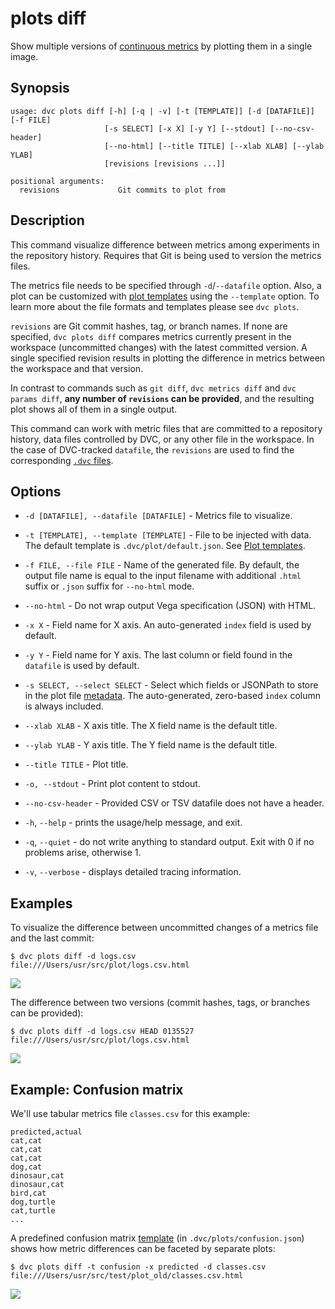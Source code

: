 # plots diff

Show multiple versions of [continuous metrics](/doc/command-reference/plots) by
plotting them in a single image.

## Synopsis

```usage
usage: dvc plots diff [-h] [-q | -v] [-t [TEMPLATE]] [-d [DATAFILE]] [-f FILE]
                     [-s SELECT] [-x X] [-y Y] [--stdout] [--no-csv-header]
                     [--no-html] [--title TITLE] [--xlab XLAB] [--ylab YLAB]
                     [revisions [revisions ...]]

positional arguments:
  revisions             Git commits to plot from
```

## Description

This command visualize difference between metrics among experiments in the
repository history. Requires that Git is being used to version the metrics
files.

The metrics file needs to be specified through `-d`/`--datafile` option. Also, a
plot can be customized with
[plot templates](/doc/command-reference/plots#plot-templates) using the
`--template` option. To learn more about the file formats and templates please
see `dvc plots`.

`revisions` are Git commit hashes, tag, or branch names. If none are specified,
`dvc plots diff` compares metrics currently present in the
<abbr>workspace</abbr> (uncommitted changes) with the latest committed version.
A single specified revision results in plotting the difference in metrics
between the workspace and that version.

In contrast to commands such as `git diff`, `dvc metrics diff` and
`dvc params diff`, **any number of `revisions` can be provided**, and the
resulting plot shows all of them in a single output.

This command can work with metric files that are committed to a repository
history, data files controlled by DVC, or any other file in the workspace. In
the case of DVC-tracked `datafile`, the `revisions` are used to find the
corresponding [`.dvc` files](/doc/user-guide/dvc-file-format).

## Options

- `-d [DATAFILE], --datafile [DATAFILE]` - Metrics file to visualize.

- `-t [TEMPLATE], --template [TEMPLATE]` - File to be injected with data. The
  default template is `.dvc/plot/default.json`. See
  [Plot templates](/doc/command-reference/plots#plot-templates).

- `-f FILE, --file FILE` - Name of the generated file. By default, the output
  file name is equal to the input filename with additional `.html` suffix or
  `.json` suffix for `--no-html` mode.

- `--no-html` - Do not wrap output Vega specification (JSON) with HTML.

- `-x X` - Field name for X axis. An auto-generated `index` field is used by
  default.

- `-y Y` - Field name for Y axis. The last column or field found in the
  `datafile` is used by default.

- `-s SELECT, --select SELECT` - Select which fields or JSONPath to store in the
  plot file [metadata](https://vega.github.io/vega/docs/data/). The
  auto-generated, zero-based `index` column is always included.

- `--xlab XLAB` - X axis title. The X field name is the default title.

- `--ylab YLAB` - Y axis title. The Y field name is the default title.

- `--title TITLE` - Plot title.

- `-o, --stdout` - Print plot content to stdout.

- `--no-csv-header` - Provided CSV or TSV datafile does not have a header.

- `-h`, `--help` - prints the usage/help message, and exit.

- `-q`, `--quiet` - do not write anything to standard output. Exit with 0 if no
  problems arise, otherwise 1.

- `-v`, `--verbose` - displays detailed tracing information.

## Examples

To visualize the difference between uncommitted changes of a metrics file and
the last commit:

```dvc
$ dvc plots diff -d logs.csv
file:///Users/usr/src/plot/logs.csv.html
```

![](/img/plots_diff_workspace.svg)

The difference between two versions (commit hashes, tags, or branches can be
provided):

```dvc
$ dvc plots diff -d logs.csv HEAD 0135527
file:///Users/usr/src/plot/logs.csv.html
```

![](/img/plots_diff.svg)

## Example: Confusion matrix

We'll use tabular metrics file `classes.csv` for this example:

```csv
predicted,actual
cat,cat
cat,cat
cat,cat
dog,cat
dinosaur,cat
dinosaur,cat
bird,cat
dog,turtle
cat,turtle
...
```

A predefined confusion matrix
[template](/doc/command-reference/plots#plot-templates) (in
`.dvc/plots/confusion.json`) shows how metric differences can be faceted by
separate plots:

```dvc
$ dvc plots diff -t confusion -x predicted -d classes.csv
file:///Users/usr/src/test/plot_old/classes.csv.html
```

![](/img/plots_diff_confusion.svg)

